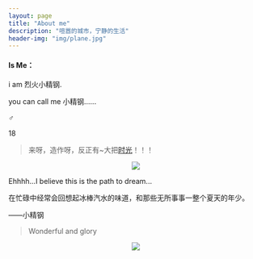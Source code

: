 ```yaml
---
layout: page
title: "About me"
description: "喧嚣的城市，宁静的生活"
header-img: "img/plane.jpg"
---
```


#### Is Me：

i am 烈火小精钢.

you can call me 小精钢......

♂

18

> 来呀，造作呀，反正有~大把[时光](http://i1.piimg.com/588926/2d718e463f87f1bb.png)！！！

<center>
    <p><img src="http://p1.bpimg.com/4851/4cc113ad7fbcb2d8.jpg" align="center"></p>
</center>

Ehhhh...I believe this is the path to dream...

在忙碌中经常会回想起冰棒汽水的味道，和那些无所事事一整个夏天的年少。

——小精钢


> Wonderful and glory

<center>
    <p><img src="http://dreamofbook.qiniudn.com/hacker.png" align="center"></p>
</center>
